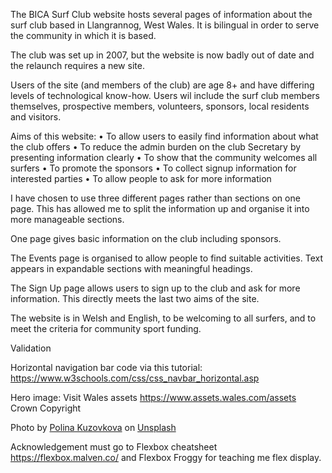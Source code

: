 The BICA Surf Club website hosts several pages of information about the surf club based in Llangrannog, West Wales. It is bilingual in order to serve the community in which it is based.  

The club was set up in 2007, but the website is now badly out of date and the relaunch requires a new site. 

Users of the site (and members of the club) are age 8+ and have differing levels of technological know-how. Users wil include the surf club members themselves, prospective members, volunteers, sponsors, local residents and visitors. 

Aims of this website: 
•	To allow users to easily find information about what the club offers 
•	To reduce the admin burden on the club Secretary by presenting information clearly 
•	To show that the community welcomes all surfers 
•	To promote the sponsors 
•	To collect signup information for interested parties
•	To allow people to ask for more information  

I have chosen to use three different pages rather than sections on one page. This has allowed me to split the information up and organise it into more manageable sections.  

One page gives basic information on the club including sponsors. 

The Events page is organised to allow people to find suitable activities. Text appears in expandable sections with meaningful headings. 

The Sign Up page allows users to sign up to the club and ask for more information. This directly meets the last two aims of the site. 

The website is in Welsh and English, to be welcoming to all surfers, and to meet the criteria for community sport funding. 

Validation


Horizontal navigation bar code via this tutorial: https://www.w3schools.com/css/css_navbar_horizontal.asp 

Hero image: Visit Wales assets https://www.assets.wales.com/assets Crown Copyright 

Photo by <a href="https://unsplash.com/es/@p_kuzovkova?utm_source=unsplash&utm_medium=referral&utm_content=creditCopyText">Polina Kuzovkova</a> on <a href="https://unsplash.com/photos/0-FBo3a8ytU?utm_source=unsplash&utm_medium=referral&utm_content=creditCopyText">Unsplash</a>

Acknowledgement must go to Flexbox cheatsheet https://flexbox.malven.co/ and Flexbox Froggy for teaching me flex display. 


